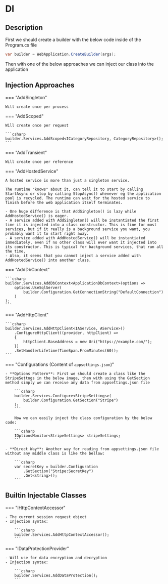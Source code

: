 # DI

## Description

First we should create a builder with the below code inside of the Program.cs file

```csharp
var builder = WebApplication.CreateBuilder(args);
```

Then with one of the below approaches we can inject our class into the application

## Injection Approaches

=== "AddSingleton"

    Will create once per process

=== "AddScoped"

    Will create once per request

    ```csharp
    builder.Services.AddScoped<ICategoryRepository, CategoryRepository>();
    ```

=== "AddTransient"

    Will create once per reference

=== "AddHostedService"

    A hosted service is more than just a singleton service.

    The runtime "knows" about it, can tell it to start by calling StartAsync or stop by calling StopAsync() whenever eg the application pool is recycled. The runtime can wait for the hosted service to finish before the web application itself terminates.

    - One huge difference is that AddSingleton() is lazy while AddHostedService() is eager.
    - A service added with AddSingleton() will be instantiated the first time it is injected into a class constructor. This is fine for most services, but if it really is a background service you want, you probably want it to start right away.
    - A service added with AddHostedService() will be instantiated immediately, even if no other class will ever want it injected into its constructor. This is typical for background services, that run all the time.
    - Also, it seems that you cannot inject a service added with AddHostedService() into another class.

=== "AddDbContext"

    ```csharp
    builder.Services.AddDbContext<ApplicationDbContext>(options =>
        options.UseSqlServer(
            builder.Configuration.GetConnectionString("DefaultConnection")
        )
    );
    ```

=== "AddHttpClient"

    ```csharp
    builder.Services.AddHttpClient<IAService, AService>()
        .ConfigureHttpClient((provider, httpClient) =>
        {
            httpClient.BaseAddress = new Uri("https://example.com/");
        })
        .SetHandlerLifetime(TimeSpan.FromMinutes(60));
    ```

=== "Configurations (Content of `appsettings.json`)"

    - **Options Pattern**: First we should create a class like the StripeSettngs in the below image, then with using the GetSection method simply we can receive any data from appsettings.json file

        ```csharp
        builder.Services.Configure<StripeSettings>(
            builder.Configuration.GetSection("Stripe")
        );
        ```

        Now we can easily inject the class configuration by the below code:

        ```csharp
        IOptionsMonitor<StripeSettings> stripeSettings;
        ```

    - **Direct Way**: Another way for reading from appsettings.json file without any middle class is like the bellow:

        ```csharp
        var secretKey = builder.Configuration
            .GetSection("Stripe:SecretKey")
            .Get<string>();
        ```

## Builtin Injectable Classes

=== "IHttpContextAccessor"

    - The current session request object
    - Injection syntax:

        ```csharp
        builder.Services.AddHttpContextAccessor();
        ```

=== "IDataProtectionProvider"

    - Will use for data encryption and decryption
    - Injection syntax:

        ```csharp
        builder.Services.AddDataProtection();
        ```

